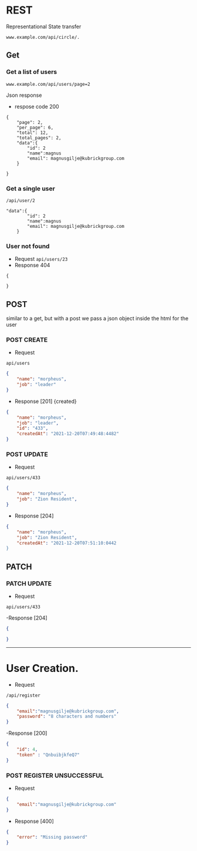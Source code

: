 # REST

Representational State transfer

`www.example.com/api/circle/.`

## Get

### Get a list of users

`www.example.com/api/users/page=2`

Json response
- respose code  200

```
{
    "page": 2,
    "per_page": 6,
    "total": 12,
    "total_pages": 2,
    "data":{
        "id": 2
        "name":magnus
        "email": magnusgilje@kubrickgroup.com
    }
    
}
```
### Get a single user
`/api/user/2`

```
"data":{
        "id": 2
        "name":magnus
        "email": magnusgilje@kubrickgroup.com
    }
```
### User not found
- Request
`api/users/23`
- Response 404
```
{

}
```

## POST

similar to a get, but with a post we pass a json object inside the html for the user

### POST CREATE 

- Request

`api/users`

```json
{
    "name": "morpheus",
    "job": "leader"
}
```
- Response [201] {created}

```json
{
    "name": "morpheus",
    "job": "leader",
    "id": "433",
    "createdAt": "2021-12-20T07:49:48:4482" 
}
```
### POST UPDATE

- Request

`api/users/433`

```json
{
    "name": "morpheus",
    "job": "Zion Resident",
}
```

- Response [204]

```json
{
    "name": "morpheus",
    "job": "Zion Resident",
    "createdAt": "2021-12-20T07:51:10:0442
}
```
## PATCH
### PATCH UPDATE


- Request

`api/users/433`

-Response [204]

```json
{

}
```

---
# User Creation.
- Request

`/api/register`
```json
{
    "email":"magnusgilje@kubrickgroup.com",
    "password": "8 characters and numbers"
}
```

-Response [200]

```json
{
    "id": 4,
    "token" : "QnbuibjkfeQ7"
}
```

### POST REGISTER UNSUCCESSFUL

- Request

```json
{
    "email":"magnusgilje@kubrickgroup.com"
}
```
- Response [400]

```json
{
    "error": "Missing password"
}
```